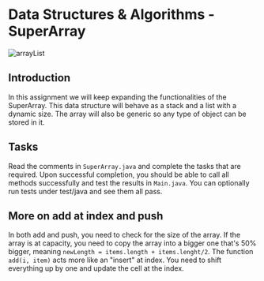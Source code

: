 # Data Structures & Algorithms - SuperArray
![arrayList](https://sarabostani-public.s3.amazonaws.com/ds-and-algo/img/ArrayList.png)
## Introduction

In this assignment we will keep expanding the functionalities of the SuperArray. This data structure will behave as a stack and a list with a dynamic size. The array will also be generic so any type of object can be stored in it.
## Tasks
Read the comments in `SuperArray.java` and complete the tasks that are required. Upon successful completion, you should be able to call all methods successfully and test the results in `Main.java`. You can optionally run tests under test/java and see them all pass.
## More on add at index and push
In both add and push, you need to check for the size of the array. If the array is at capacity, you need to copy the array into a bigger one that's 50% bigger, meaning `newLength = items.length + items.lenght/2`.
The function `add(i, item)` acts more like an "insert" at index. You need to shift everything up by one and update the cell at the index.
 
